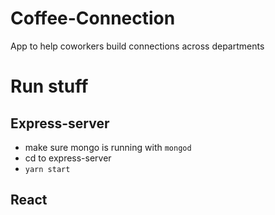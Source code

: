 # Coffee-Connection
App to help coworkers build connections across departments

# Run stuff

## Express-server
- make sure mongo is running with `mongod`
- cd to express-server
- `yarn start`

## React

